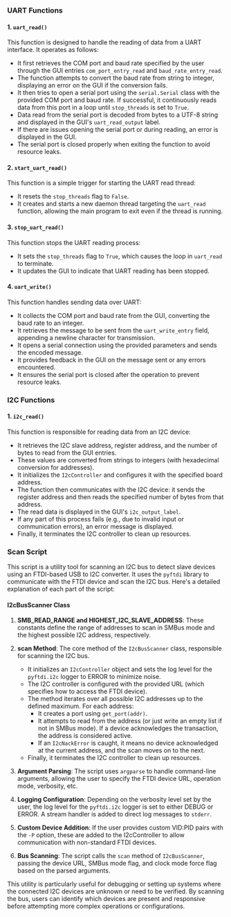 ### UART Functions

#### 1. `uart_read()`
This function is designed to handle the reading of data from a UART interface. It operates as follows:

- It first retrieves the COM port and baud rate specified by the user through the GUI entries `com_port_entry_read` and `baud_rate_entry_read`.
- The function attempts to convert the baud rate from string to integer, displaying an error on the GUI if the conversion fails.
- It then tries to open a serial port using the `serial.Serial` class with the provided COM port and baud rate. If successful, it continuously reads data from this port in a loop until `stop_threads` is set to `True`.
- Data read from the serial port is decoded from bytes to a UTF-8 string and displayed in the GUI's `uart_read_output` label.
- If there are issues opening the serial port or during reading, an error is displayed in the GUI.
- The serial port is closed properly when exiting the function to avoid resource leaks.

#### 2. `start_uart_read()`
This function is a simple trigger for starting the UART read thread:

- It resets the `stop_threads` flag to `False`.
- It creates and starts a new daemon thread targeting the `uart_read` function, allowing the main program to exit even if the thread is running.

#### 3. `stop_uart_read()`
This function stops the UART reading process:

- It sets the `stop_threads` flag to `True`, which causes the loop in `uart_read` to terminate.
- It updates the GUI to indicate that UART reading has been stopped.

#### 4. `uart_write()`
This function handles sending data over UART:

- It collects the COM port and baud rate from the GUI, converting the baud rate to an integer.
- It retrieves the message to be sent from the `uart_write_entry` field, appending a newline character for transmission.
- It opens a serial connection using the provided parameters and sends the encoded message.
- It provides feedback in the GUI on the message sent or any errors encountered.
- It ensures the serial port is closed after the operation to prevent resource leaks.

### I2C Functions

#### 1. `i2c_read()`
This function is responsible for reading data from an I2C device:

- It retrieves the I2C slave address, register address, and the number of bytes to read from the GUI entries.
- These values are converted from strings to integers (with hexadecimal conversion for addresses).
- It initializes the `I2cController` and configures it with the specified board address.
- The function then communicates with the I2C device: it sends the register address and then reads the specified number of bytes from that address.
- The read data is displayed in the GUI's `i2c_output_label`.
- If any part of this process fails (e.g., due to invalid input or communication errors), an error message is displayed.
- Finally, it terminates the I2C controller to clean up resources.

### Scan Script
This script is a utility tool for scanning an I2C bus to detect slave devices using an FTDI-based USB to I2C converter. It uses the `pyftdi` library to communicate with the FTDI device and scan the I2C bus. Here's a detailed explanation of each part of the script:
#### I2cBusScanner Class

1. **SMB_READ_RANGE and HIGHEST_I2C_SLAVE_ADDRESS**: These constants define the range of addresses to scan in SMBus mode and the highest possible I2C address, respectively.

2. **scan Method**: The core method of the `I2cBusScanner` class, responsible for scanning the I2C bus.
   - It initializes an `I2cController` object and sets the log level for the `pyftdi.i2c` logger to ERROR to minimize noise.
   - The I2C controller is configured with the provided URL (which specifies how to access the FTDI device).
   - The method iterates over all possible I2C addresses up to the defined maximum. For each address:
     - It creates a port using `get_port(addr)`.
     - It attempts to read from the address (or just write an empty list if not in SMBus mode). If a device acknowledges the transaction, the address is considered active.
     - If an `I2cNackError` is caught, it means no device acknowledged at the current address, and the scan moves on to the next.
   - Finally, it terminates the I2C controller to clean up resources.

1. **Argument Parsing**: The script uses `argparse` to handle command-line arguments, allowing the user to specify the FTDI device URL, operation mode, verbosity, etc.

2. **Logging Configuration**: Depending on the verbosity level set by the user, the log level for the `pyftdi.i2c` logger is set to either DEBUG or ERROR. A stream handler is added to direct log messages to `stderr`.

3. **Custom Device Addition**: If the user provides custom VID:PID pairs with the `-P` option, these are added to the I2cController to allow communication with non-standard FTDI devices.

4. **Bus Scanning**: The script calls the `scan` method of `I2cBusScanner`, passing the device URL, SMBus mode flag, and clock mode force flag based on the parsed arguments.

This utility is particularly useful for debugging or setting up systems where the connected I2C devices are unknown or need to be verified. By scanning the bus, users can identify which devices are present and responsive before attempting more complex operations or configurations.
